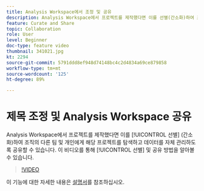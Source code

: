 ```yaml
---
title: Analysis Workspace에서 조정 및 공유
description: Analysis Workspace에서 프로젝트를 제작했다면 이를 선별(간소화)하여 조직의 다른 팀 및 개인에게 해당 프로젝트를 탐색하고 데이터를 자체 관리하도록 공유할 수 있습니다. 이 비디오를 통해 선별 및 공유 방법을 알아볼 수 있습니다.
feature: Curate and Share
topic: Collaboration
role: User
level: Beginner
doc-type: feature video
thumbnail: 341021.jpg
kt: 2294
source-git-commit: 5791ddd8ef948d74148bc4c2d4834a69ce879858
workflow-type: tm+mt
source-wordcount: '125'
ht-degree: 89%

---
```


# 제목 조정 및 Analysis Workspace 공유

Analysis Workspace에서 프로젝트를 제작했다면 이를 [!UICONTROL 선별] (간소화)하여 조직의 다른 팀 및 개인에게 해당 프로젝트를 탐색하고 데이터를 자체 관리하도록 공유할 수 있습니다. 이 비디오를 통해 [!UICONTROL 선별] 및 공유 방법을 알아볼 수 있습니다.

>[!VIDEO](https://video.tv.adobe.com/v/341021/?quality=12&learn=on)

이 기능에 대한 자세한 내용은 [설명서](https://experienceleague.adobe.com/docs/analytics/analyze/analysis-workspace/curate-share/curate.html?lang=ko)를 참조하십시오.
